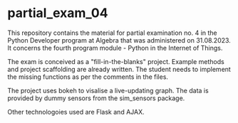 # partial_exam_04

This repository contains the material for partial examination no. 4 in the Python Developer program at Algebra
that was administered on 31.08.2023. It concerns the fourth program module - Python in the Internet of Things.

The exam is conceived as a "fill-in-the-blanks" project. Example methods and project scaffolding are already written.
The student needs to implement the missing functions as per the comments in the files.

The project uses bokeh to visalise a live-updating graph. The data is provided by dummy sensors from the sim_sensors package.

Other technologoies used are Flask and AJAX.
